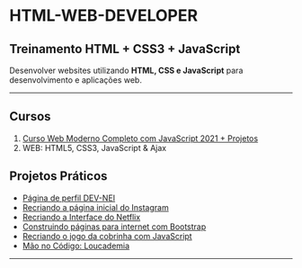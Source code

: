 # HTML-WEB-DEVELOPER
## Treinamento HTML + CSS3 + JavaScript

Desenvolver websites utilizando __HTML, CSS e JavaScript__ para desenvolvimento e aplicações web.
___
## Cursos
1. [Curso Web Moderno Completo com JavaScript 2021 + Projetos](https://github.com/DEV-NEI/HTML-WEB-DEVELOPER/tree/main/web-moderno-javascript)
1. WEB: HTML5, CSS3, JavaScript & Ajax

## Projetos Práticos
- [Página de perfil DEV-NEI](https://github.com/DEV-NEI/HTML-WEB-DEVELOPER/tree/main/curso-html5) 
- [Recriando a página inicial do Instagram](https://github.com/DEV-NEI/HTML-WEB-DEVELOPER/tree/main/clone-instagran)
- [Recriando a Interface do Netflix](https://github.com/DEV-NEI/HTML-WEB-DEVELOPER/tree/main/clone-netflix)
- [Construindo páginas para internet com Bootstrap](https://github.com/DEV-NEI/HTML-WEB-DEVELOPER/tree/main/aula_bootstrap)
- [Recriando o jogo da cobrinha com JavaScript](https://github.com/DEV-NEI/HTML-WEB-DEVELOPER/tree/main/game-snake)
- [Mão no Código: Loucademia](https://github.com/DEV-NEI/loucademia)
___


 
